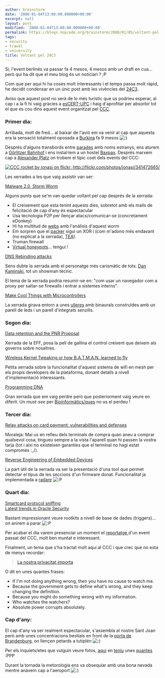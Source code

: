 ```yaml
---
author: brainstorm
date: '2008-01-04T13:00:00.000000+00:00'
excerpt: null
layout: post
modified: '2008-01-04T13:00:00.000000+00:00'
permalink: https://blogs.nopcode.org/brainstorm/2008/01/05/voltant-pel-24c3/
tags:
- security
- travel
- university
title: Voltant pel 24C3
---
```


Si, l'event berlinés va passar fa 4 mesos, 4 mesos amb un draft en cua... però qui ha dit que el meu blog és un noticiari ? ;P

Com que per aqui hi ha coses molt interessants i el temps passa molt ràpid, he decidit condensar en un únic post amb les vivències del [24C3][1].

Aviso que aquest post no serà de lo més turístic que us podrieu esperar, al cap i a la fi hi vaig gràcies a [esCERT-UPC][2] i haig d'aprofitar per absorbir tot el que es cou dins aquest event organitzat pel [CCC][3].

<!--more-->

### Primer dia:

Arribada, molt de fred... al baixar de l'avió em va venir al cap que aquesta era la sensació totalment oposada a [Burkina][4] fa 9 mesos <img src="http://blogs.nopcode.org/brainstorm/wp-includes/images/smilies/icon_smile.gif" alt=":)" class="wp-smiley" /> 

Després d'alguns transbords entre [parades][5] amb noms estranys, ens aturem a [Görlitzer Bahnhof][6] i ens instal·lem a un hostel [Baxpax][7]. Després marxem cap a [Alexander Platz][8] on trobem el típic coet dels events del CCC:

<center>
  <a class="imagelink" href="http://flickr.com/photos/jonasj/341472665/sizes/l/" title="CCC rocket by jonasj on flickr: http://flickr.com/photos/jonasj/341472665/"><img id="image102" src="http://blogs.nopcode.org/brainstorm/wp-content/uploads/2008/03/ccc_rocket.thumbnail.jpg" alt="CCC rocket by jonasj on flickr: http://flickr.com/photos/jonasj/341472665/" /></a>
</center>

Les xerrades a les que vaig assistir van ser:

[Malware 2.0, Storm Worm][9]

Alguns punts que se'm van quedar voltant pel cap després de la xerrada:

*   El creixement que esta tenint aquests dies, sobretot amb els mails de felicitació de cap d'any és espectacular
*   Usa tecnologia P2P per llençar atacs/comunicar-se (concretament eDonkey)
*   Hi ha multitud de [webs][10] amb l'anàlisis d'aquest worm
*   Em sorpren que el [packer][11] sigui un XOR i (com m'adono més endavant (no explicat a la xerrada), [TEA][12]).
*   Truman firewall
*   [Virtual honeypots][13]... tengui !

[DNS Rebinding attacks][14]

Sens dubte la xerrada amb el personatge més carismàtic de tots: [Dan Kaminski][15], tot un showman tècnic.

El tema de la xerrada podria resumir-se en: "com usar un navegador com a proxy per saltar-se firewalls i entrar a sistemes interns".

[Make Cool Things with Microcontrollers][16]

La xerrada girava entorn a unes [ulleres][17] amb binaurals construïdes amb un parell de leds i un parell d'integrats senzills.

### Segon dia:

[Data retention and the PNR Proposal][18]

Xerrada de la EFF, posa la pell de gallina el control creixent que deixem als governs sobre nosaltres.

[Wireless Kernel Tweaking or how B.A.T.M.A.N. learned to fly][19]

Petita xerrada sobre la funcionalitat d'aquest sistema de wifi en mesh per els propis developers de la plataforma, donant detalls a nivell d'implementació interessants.

[Programming DNA][20]

Gran xerrada que em vaig perdre però que posteriorment vaig veure en diferit. Un *must-see* per [Bioinformàtics/ques][21] no us el perdeu !

### Tercer dia:

[Relay attacks on card payment: vulnerabilities and defenses][22]

Moraleja: Mai us en refieu dels terminals de compra quan aneu a comprar qualsevol cosa, tingueu sempre a la vista l'aparell quan hi passen la vostra tarja (tot i així no existeixen garanties que el terminal no hagi estat compromés :_/).

[Reverse Engineering of Embedded Devices][23]

La part útil de la xerrada va ser la presentació d'una tool que permet detectar el tipus de les seccions d'un firmware donat. Funcionalitat ja implementada a [radare][24] <img src="http://blogs.nopcode.org/brainstorm/wp-includes/images/smilies/icon_razz.gif" alt=":P" class="wp-smiley" /> 

### Quart dia:

[Smartcard protocol sniffing][25]  
[Latest trends in Oracle Security][26]

Bastant impressionant veure rootkits a nivell de base de dades (triggers)... on anirem a parar <img src="http://blogs.nopcode.org/brainstorm/wp-includes/images/smilies/icon_razz.gif" alt=":P" class="wp-smiley" /> 

Per acabar el dia varem presenciar un moment el [reportatge ][27] d'un event passat del CCC, molt ben muntat e interessant.

Finalment, un tema que s'ha tractat molt aqui al CCC i que crec que no esta de menys recordar:

> [La nostra privacitat importa][28]

O dit en unes quantes frases:

*   If I'm not doing anything wrong, then you have no cause to watch me.
*   Because the government gets to define what's wrong, and they keep changing the definition.
*   Because you might do something wrong with my information.
*   Who watches the watchers?
*   Absolute power corrupts absolutely.

### Cap d'any:

El cap d'any va ser realment espectacular, s'assembla al nostre Sant Joan però amb unes concentracions bestials en front de la [porta de Brandenburg][29], on llençen petards a tutiplén <img src="http://blogs.nopcode.org/brainstorm/wp-includes/images/smilies/icon_smile.gif" alt=":)" class="wp-smiley" /> 

Per els inquiets/etes que vulguin veure fotos, [aqui][30] en [teniu][31] unes [quantes][32] :PPP

Durant la tornada la metorologia ens va obsequiar amb una bona nevada mentre anàvem cap a l'aeroport <img src="http://blogs.nopcode.org/brainstorm/wp-includes/images/smilies/icon_smile.gif" alt=":)" class="wp-smiley" />

 [1]: http://events.ccc.de/congress/2007/Main_Page
 [2]: http://escert.upc.edu/
 [3]: http://es.wikipedia.org/wiki/Chaos_Computer_Club
 [4]: http://blogs.nopcode.org/brainstorm/2007/05/08/burkina-faso-viatge-1er-dia/
 [5]: http://es.wikipedia.org/wiki/Metro_de_Berl%C3%ADn
 [6]: http://de.wikipedia.org/wiki/G%C3%B6rlitzer_Bahnhof
 [7]: http://www.baxpax.de/
 [8]: http://es.wikipedia.org/wiki/Alexanderplatz
 [9]: http://events.ccc.de/congress/2007/Fahrplan/events/2318.en.html
 [10]: http://www.offensivecomputing.net/?q=node/593
 [11]: http://www.antirootkit.com/articles/eye-of-the-storm-worm/Peacomm-C-Cracking-the-nutshell.html
 [12]: http://en.wikipedia.org/wiki/Tiny_Encryption_Algorithm
 [13]: http://www.amazon.com/Virtual-Honeypots-Tracking-Intrusion-Detection/dp/0321336321/ref=pd_bbs_sr_1?ie=UTF8&s=books&qid=1204486936&sr=8-1
 [14]: http://crypto.stanford.edu/dns/
 [15]: http://www.doxpara.com/
 [16]: http://events.ccc.de/congress/2007/Fahrplan/events/2214.en.html
 [17]: http://www.instructables.com/id/S7VSPYKF4KSGEYI/
 [18]: http://events.ccc.de/congress/2007/Fahrplan/events/2383.en.html
 [19]: http://events.ccc.de/congress/2007/Fahrplan/events/2292.en.html
 [20]: http://events.ccc.de/congress/2007/Fahrplan/events/2329.en.html
 [21]: http://video.google.com/videoplay?docid=-6950604815683841321
 [22]: http://events.ccc.de/congress/2007/Fahrplan/events/2289.en.html
 [23]: http://events.ccc.de/congress/2007/Fahrplan/events/2166.en.html
 [24]: http://radare.nopcode.org/
 [25]: http://events.ccc.de/congress/2007/Fahrplan/events/2364.en.html
 [26]: http://events.ccc.de/congress/2007/Fahrplan/events/2354.en.html
 [27]: http://mirror.verbrennung.org/video/camp/chaos-communication-camp-2007.m4v.torrent
 [28]: http://yro.slashdot.org/article.pl?sid=07/07/10/2054219
 [29]: http://en.wikipedia.org/wiki/Brandenburg_Gate
 [30]: http://www.flickr.com/search/?q=brandenburg+gate&m=tags
 [31]: http://www.flickr.com/search/?q=reichtag&m=tags
 [32]: http://www.flickr.com/search/?q=berlin+wall&m=tags